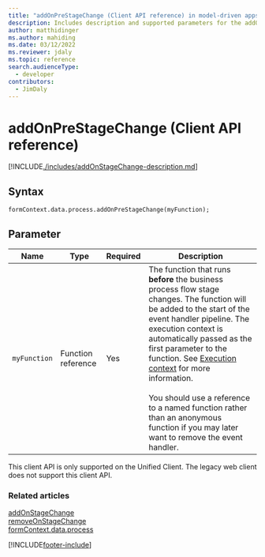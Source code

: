 ```yaml
---
title: "addOnPreStageChange (Client API reference) in model-driven apps in Power Apps"
description: Includes description and supported parameters for the addOnPreStageChange method.
author: matthidinger
ms.author: mahiding
ms.date: 03/12/2022
ms.reviewer: jdaly
ms.topic: reference
search.audienceType: 
  - developer
contributors:
  - JimDaly
---
```

# addOnPreStageChange (Client API reference)

[!INCLUDE[./includes/addOnStageChange-description.md](./includes/AddOnPreStageChange-description.md)]

## Syntax

`formContext.data.process.addOnPreStageChange(myFunction);`

## Parameter

Name|Type|Required|Description|
|--|--|--|--|
|`myFunction`|Function reference|Yes|The function that runs **before** the business process flow stage changes. The function will be added to the start of the event handler pipeline. The execution context is automatically passed as the first parameter to the function. See [Execution context](../../../clientapi-execution-context.md) for more information.<br/><br/>You should use a reference to a named function rather than an anonymous function if you may later want to remove the event handler.|

This client API is only supported on the Unified Client. The legacy web client does not support this client API.

### Related articles

[addOnStageChange](addOnStageChange.md)   
[removeOnStageChange](removeOnStageChange.md)   
[formContext.data.process](../../formContext-data-process.md)
 
[!INCLUDE[footer-include](../../../../../../includes/footer-banner.md)]
